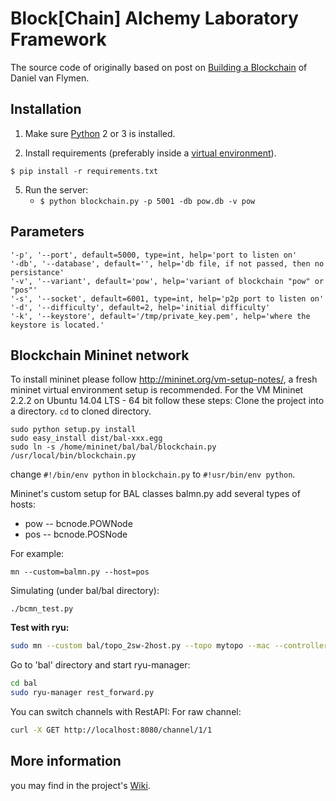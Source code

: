 # Block[Chain] Alchemy Laboratory Framework

The source code of originally based on post on [Building a Blockchain](https://medium.com/p/117428612f46) of Daniel van Flymen.

## Installation

1. Make sure [Python](https://www.python.org/downloads/) 2 or 3 is installed.


2. Install requirements (preferably inside a [virtual environment](https://docs.python.org/3/tutorial/venv.html)).  

```
$ pip install -r requirements.txt
```

5. Run the server:
    * `$ python blockchain.py -p 5001 -db pow.db -v pow`

## Parameters

    '-p', '--port', default=5000, type=int, help='port to listen on'
    '-db', '--database', default='', help='db file, if not passed, then no persistance'
    '-v', '--variant', default='pow', help='variant of blockchain "pow" or "pos"'
    '-s', '--socket', default=6001, type=int, help='p2p port to listen on'
    '-d', '--difficulty', default=2, help='initial difficulty'
    '-k', '--keystore', default='/tmp/private_key.pem', help='where the keystore is located.'

## Blockchain Mininet network
To install mininet please follow http://mininet.org/vm-setup-notes/, a fresh mininet virtual environment setup is recommended. For the VM Mininet 2.2.2 on Ubuntu 14.04 LTS - 64 bit follow these steps:
Clone the project into a directory. `cd` to cloned directory.
```
sudo python setup.py install
sudo easy_install dist/bal-xxx.egg
sudo ln -s /home/mininet/bal/bal/blockchain.py /usr/local/bin/blockchain.py
```
change `#!/bin/env python` in `blockchain.py` to `#!usr/bin/env python`.

Mininet's custom setup for BAL classes balmn.py add several types of hosts:
* pow -- bcnode.POWNode
* pos -- bcnode.POSNode

For example:
```
mn --custom=balmn.py --host=pos
```

Simulating (under bal/bal directory):
```
./bcmn_test.py
```

**Test with ryu:**

```bash
sudo mn --custom bal/topo_2sw-2host.py --topo mytopo --mac --controller remote --switch ovs
```

Go to 'bal' directory and start ryu-manager:

```bash
cd bal
sudo ryu-manager rest_forward.py
```

You can switch channels with RestAPI:
For raw channel:
```bash
curl -X GET http://localhost:8080/channel/1/1
```

## More information
you may find in the project's [Wiki](https://github.com/BAlchemyLab/bal/wiki).
